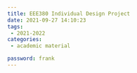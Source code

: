 ```yaml
---
title: EEE380 Individual Design Project
date: 2021-09-27 14:10:23
tags:
 - 2021-2022
categories: 
 - academic material

password: frank
---
```

